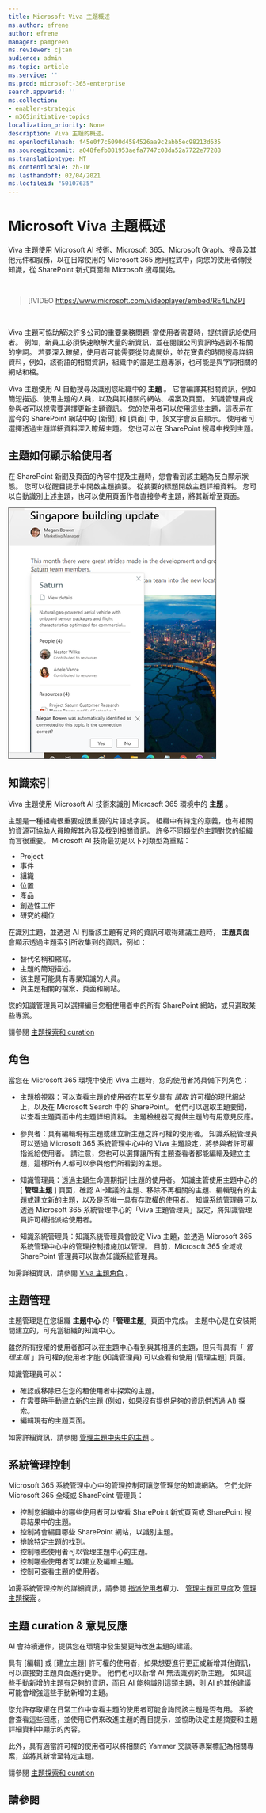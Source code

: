 ```yaml
---
title: Microsoft Viva 主題概述
ms.author: efrene
author: efrene
manager: pamgreen
ms.reviewer: cjtan
audience: admin
ms.topic: article
ms.service: ''
ms.prod: microsoft-365-enterprise
search.appverid: ''
ms.collection:
- enabler-strategic
- m365initiative-topics
localization_priority: None
description: Viva 主題的概述。
ms.openlocfilehash: f45e0f7c6090d4584526aa9c2abb5ec98213d635
ms.sourcegitcommit: a048fefb081953aefa7747c08da52a7722e77288
ms.translationtype: MT
ms.contentlocale: zh-TW
ms.lasthandoff: 02/04/2021
ms.locfileid: "50107635"
---
```

# <a name="microsoft-viva-topics-overview"></a>Microsoft Viva 主題概述 

Viva 主題使用 Microsoft AI 技術、Microsoft 365、Microsoft Graph、搜尋及其他元件和服務，以在日常使用的 Microsoft 365 應用程式中，向您的使用者傳授知識，從 SharePoint 新式頁面和 Microsoft 搜尋開始。

</br>

> [!VIDEO https://www.microsoft.com/videoplayer/embed/RE4LhZP]  

</br>

Viva 主題可協助解決許多公司的重要業務問題-當使用者需要時，提供資訊給使用者。 例如，新員工必須快速瞭解大量的新資訊，並在閱讀公司資訊時遇到不相關的字詞。 若要深入瞭解，使用者可能需要從何處開始，並花寶貴的時間搜尋詳細資料，例如，該術語的相關資訊，組織中的誰是主題專家，也可能是與字詞相關的網站和檔。

Viva 主題使用 AI 自動搜尋及識別您組織中的 **主題** 。 它會編譯其相關資訊，例如簡短描述、使用主題的人員，以及與其相關的網站、檔案及頁面。 知識管理員或參與者可以視需要選擇更新主題資訊。 您的使用者可以使用這些主題，這表示在當今的 SharePoint 網站中的 [新聞] 和 [頁面] 中，該文字會反白顯示。 使用者可選擇透過主題詳細資料深入瞭解主題。 您也可以在 SharePoint 搜尋中找到主題。


## <a name="how-topics-are-displayed-to-users"></a>主題如何顯示給使用者

在 SharePoint 新聞及頁面的內容中提及主題時，您會看到該主題為反白顯示狀態。 您可以從醒目提示中開啟主題摘要。 從摘要的標題開啟主題詳細資料。 您可以自動識別上述主題，也可以使用頁面作者直接參考主題，將其新增至頁面。 

   ![主題要聞](../media/knowledge-management/saturn.png) </br> 


## <a name="knowledge-indexing"></a>知識索引

Viva 主題使用 Microsoft AI 技術來識別 Microsoft 365 環境中的 **主題** 。

主題是一種組織很重要或很重要的片語或字詞。 組織中有特定的意義，也有相關的資源可協助人員瞭解其內容及找到相關資訊。 許多不同類型的主題對您的組織而言很重要。 Microsoft AI 技術最初是以下列類型為重點：
- Project
- 事件
- 組織
- 位置
- 產品
- 創造性工作
- 研究的欄位


在識別主題，並透過 AI 判斷該主題有足夠的資訊可取得建議主題時， **主題頁面** 會顯示透過主題索引所收集到的資訊，例如：

- 替代名稱和縮寫。
- 主題的簡短描述。
- 該主題可能具有專業知識的人員。
- 與主題相關的檔案、頁面和網站。

您的知識管理員可以選擇編目您租使用者中的所有 SharePoint 網站，或只選取某些專案。

請參閱 [主題探索和 curation](https://docs.microsoft.com/microsoft-365/knowledge/topic-experiences-discovery-curation)

## <a name="roles"></a>角色

當您在 Microsoft 365 環境中使用 Viva 主題時，您的使用者將具備下列角色：

- 主題檢視器：可以查看主題的使用者在其至少具有 *讀取* 許可權的現代網站上，以及在 Microsoft Search 中的 SharePoint。 他們可以選取主題要聞，以查看主題頁面中的主題詳細資料。 主題檢視器可提供主題的有用意見反應。

- 參與者：具有編輯現有主題或建立新主題之許可權的使用者。 知識系統管理員可以透過 Microsoft 365 系統管理中心中的 Viva 主題設定，將參與者許可權指派給使用者。 請注意，您也可以選擇讓所有主題查看者都能編輯及建立主題，這樣所有人都可以參與他們所看到的主題。

- 知識管理員：透過主題生命週期指引主題的使用者。 知識主管使用主題中心的 [ **管理主題** ] 頁面，確認 AI-建議的主題、移除不再相關的主題、編輯現有的主題或建立新的主題，以及是否唯一具有存取權的使用者。 知識系統管理員可以透過 Microsoft 365 系統管理中心的「Viva 主題管理員」設定，將知識管理員許可權指派給使用者。 

- 知識系統管理員：知識系統管理員會設定 Viva 主題，並透過 Microsoft 365 系統管理中心中的管理控制措施加以管理。 目前，Microsoft 365 全域或 SharePoint 管理員可以做為知識系統管理員。

如需詳細資訊，請參閱 [Viva 主題角色](topic-experiences-roles.md) 。

## <a name="topic-management"></a>主題管理

主題管理是在您組織 **主題中心** 的「**管理主題**」頁面中完成。 主題中心是在安裝期間建立的，可充當組織的知識中心。 

雖然所有授權的使用者都可以在主題中心看到與其相連的主題，但只有具有「 *管理主題* 」許可權的使用者才能 (知識管理員) 可以查看和使用 [管理主題] 頁面。

知識管理員可以：

- 確認或移除已在您的租使用者中探索的主題。
- 在需要時手動建立新的主題 (例如，如果沒有提供足夠的資訊供透過 AI) 探索。
- 編輯現有的主題頁面。</br>

如需詳細資訊，請參閱 [管理主題中央中的主題](manage-topics.md) 。  


## <a name="admin-controls"></a>系統管理控制

Microsoft 365 系統管理中心中的管理控制可讓您管理您的知識網路。 它們允許 Microsoft 365 全域或 SharePoint 管理員：

- 控制您組織中的哪些使用者可以查看 SharePoint 新式頁面或 SharePoint 搜尋結果中的主題。
- 控制將會編目哪些 SharePoint 網站，以識別主題。
- 排除特定主題的找到。
- 控制哪些使用者可以管理主題中心的主題。
- 控制哪些使用者可以建立及編輯主題。
- 控制可查看主題的使用者。

如需系統管理控制的詳細資訊，請參閱 [指派使用者](https://docs.microsoft.com/microsoft-365/knowledge/plan-topic-experiences#user-permissions)權力、 [管理主題可見度](https://docs.microsoft.com/microsoft-365/knowledge/topic-experiences-knowledge-rules)及 [管理主題探索](https://docs.microsoft.com/microsoft-365/knowledge/topic-experiences-discovery) 。

## <a name="topic-curation--feedback"></a>主題 curation & 意見反應

AI 會持續運作，提供您在環境中發生變更時改進主題的建議。 

具有 [編輯] 或 [建立主題] 許可權的使用者，如果想要進行更正或新增其他資訊，可以直接對主題頁面進行更新。 他們也可以新增 AI 無法識別的新主題。 如果這些手動新增的主題有足夠的資訊，而且 AI 能夠識別這類主題，則 AI 的其他建議可能會增強這些手動新增的主題。 

您允許存取權在日常工作中查看主題的使用者可能會詢問該主題是否有用。 系統會查看這些回應，並使用它們來改進主題的醒目提示，並協助決定主題摘要和主題詳細資料中顯示的內容。

此外，具有適當許可權的使用者可以將相關的 Yammer 交談等專案標記為相關專案，並將其新增至特定主題。 

請參閱 [主題探索和 curation](https://docs.microsoft.com/microsoft-365/knowledge/topic-experiences-discovery-curation)


## <a name="see-also"></a>請參閱

